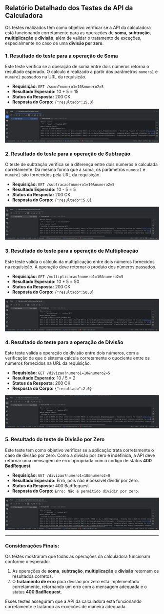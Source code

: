 
## Relatório Detalhado dos Testes de API da Calculadora

Os testes realizados têm como objetivo verificar se a API da calculadora está funcionando corretamente para as operações de **soma**, **subtração**, **multiplicação** e **divisão**, além de validar o tratamento de exceções, especialmente no caso de uma **divisão por zero**.

### 1. **Resultado do teste para a operação de Soma**

Este teste verifica se a operação de soma entre dois números retorna o resultado esperado. O cálculo é realizado a partir dos parâmetros `numero1` e `numero2` passados na URL da requisição.

- **Requisição:** `GET /soma?numero1=10&numero2=5`
- **Resultado Esperado:** 10 + 5 = 15
- **Status da Resposta:** 200 OK
- **Resposta do Corpo:** `{"resultado":15.0}`

![Resultado do teste de Adição](imgs-testes-unitarios/soma.png)

### 2. **Resultado do teste para a operação de Subtração**

O teste de subtração verifica se a diferença entre dois números é calculada corretamente. Da mesma forma que a soma, os parâmetros `numero1` e `numero2` são fornecidos pela URL da requisição.

- **Requisição:** `GET /subtracao?numero1=10&numero2=5`
- **Resultado Esperado:** 10 - 5 = 5
- **Status da Resposta:** 200 OK
- **Resposta do Corpo:** `{"resultado":5.0}`

![Resultado do teste de Subtração](imgs-testes-unitarios/subtracao.png)

### 3. **Resultado do teste para a operação de Multiplicação**

Este teste valida o cálculo da multiplicação entre dois números fornecidos na requisição. A operação deve retornar o produto dos números passados.

- **Requisição:** `GET /multiplicacao?numero1=10&numero2=5`
- **Resultado Esperado:** 10 * 5 = 50
- **Status da Resposta:** 200 OK
- **Resposta do Corpo:** `{"resultado":50.0}`

![Resultado do teste de Multiplicação](imgs-testes-unitarios/multiplicacao.png)

### 4. **Resultado do teste para a operação de Divisão**

Este teste valida a operação de divisão entre dois números, com a verificação de que o sistema calcula corretamente o quociente entre os números fornecidos na URL da requisição.

- **Requisição:** `GET /divizao?numero1=10&numero2=5`
- **Resultado Esperado:** 10 / 5 = 2
- **Status da Resposta:** 200 OK
- **Resposta do Corpo:** `{"resultado":2.0}`

![Resultado do teste de Divisão](imgs-testes-unitarios/divisao.png)

### 5. **Resultado do teste de Divisão por Zero**

Este teste tem como objetivo verificar se a aplicação trata corretamente o caso de divisão por zero. Como a divisão por zero é indefinida, a API deve retornar uma mensagem de erro apropriada com o código de status **400 BadRequest**.

- **Requisição:** `GET /divizao?numero1=10&numero2=0`
- **Resultado Esperado:** Erro, pois não é possível dividir por zero.
- **Status da Resposta:** 400 BadRequest
- **Resposta do Corpo:** `Erro: Não é permitido dividir por zero.`

![Resultado do teste de Divisão por Zero](imgs-testes-unitarios/divisao_por_zero.png)

---

### Considerações Finais:

Os testes mostraram que todas as operações da calculadora funcionam conforme o esperado:

1. As operações de **soma**, **subtração**, **multiplicação** e **divisão** retornam os resultados corretos.
2. O **tratamento de erro** para divisão por zero está implementado corretamente, retornando um erro com a mensagem adequada e o status **400 BadRequest**.

Esses testes asseguram que a API da calculadora está funcionando corretamente e tratando as exceções de maneira adequada.
